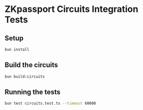 # ZKpassport Circuits Integration Tests

## Setup

```bash
bun install
```

## Build the circuits

```bash
bun build:circuits
```

## Running the tests

```bash
bun test circuits.test.ts --timeout 60000
```
